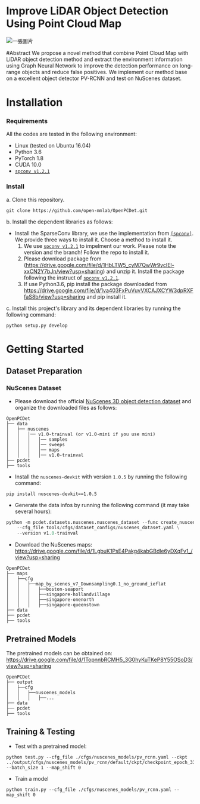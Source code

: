 # Improve LiDAR Object Detection Using Point Cloud Map

<!-- ![](detection_long_range_demo.gif) -->
<img src="detection_long_range_demo.gif"  alt="一張圖片">

#Abstract
We propose a novel method that combine Point Cloud Map with LiDAR object detection method and extract the environment information using Graph Neural Network to improve the detection performance on long-range objects and reduce false positives. We implement our method base on a excellent object detector PV-RCNN and test on NuScenes dataset.
# Installation

### Requirements
All the codes are tested in the following environment:
* Linux (tested on Ubuntu 16.04)
* Python 3.6
* PyTorch 1.8
* CUDA 10.0
* [`spconv v1.2.1`](https://github.com/traveller59/spconv/tree/v1.2.1)

### Install
a. Clone this repository.
```shell
git clone https://github.com/open-mmlab/OpenPCDet.git
```

b. Install the dependent libraries as follows:
* Install the SparseConv library, we use the implementation from [`[spconv]`](https://github.com/traveller59/spconv). We provide three ways to install it. Choose a method to install it.
    1.    We use [`spconv v1.2.1`](https://github.com/traveller59/spconv/tree/v1.2.1) to impelment  our work.  Please note the version and the branch! Follow the repo to install it.
    2.    Please download package from (https://drive.google.com/file/d/1HbLTW5_cyM7QwWr9ycIEl-xxCN2Y7bJn/view?usp=sharing) and unzip it. Install the package following the instruct of [`spconv v1.2.1`](https://github.com/traveller59/spconv/tree/v1.2.1).
    3.    If use Python3.6, pip install the package downloaded from https://drive.google.com/file/d/1va403FxPuVuvVXCAJXCYW3dpRXFfaS8b/view?usp=sharing and pip install it. 

  
c. Install this project's library and its dependent libraries by running the following command:
```shell
python setup.py develop
```

# Getting Started

## Dataset Preparation
### NuScenes Dataset
* Please download the official [NuScenes 3D object detection dataset](https://www.nuscenes.org/download) and 
organize the downloaded files as follows: 
```
OpenPCDet
├── data
│   ├── nuscenes
│   │   │── v1.0-trainval (or v1.0-mini if you use mini)
│   │   │   │── samples
│   │   │   │── sweeps
│   │   │   │── maps
│   │   │   │── v1.0-trainval  
├── pcdet
├── tools
```

* Install the `nuscenes-devkit` with version `1.0.5` by running the following command: 
```shell script
pip install nuscenes-devkit==1.0.5
```

* Generate the data infos by running the following command (it may take several hours): 
```python 
python -m pcdet.datasets.nuscenes.nuscenes_dataset --func create_nuscenes_infos \
    --cfg_file tools/cfgs/dataset_configs/nuscenes_dataset.yaml \
    --version v1.0-trainval
```
* Download the NuScenes maps: https://drive.google.com/file/d/1LgbuK1PsE4Pakg4kabGBdle6yDXqFv1_/view?usp=sharing
```
OpenPCDet
├── maps
│   ├──cfg
│   │   ├──map_by_scenes_v7_Downsampling0.1_no_ground_ieflat
│   │   │   ├──boston-seaport      
│   │   │   ├──singapore-hollandvillage
│   │   │   ├──singapore-onenorth
│   │   │   ├──singapore-queenstown
├── data
├── pcdet
├── tools
```


## Pretrained Models

The pretrained models can be obtained on: https://drive.google.com/file/d/1TopnnbRCMH5_3G0hyKuTKeP8Y55OSoD3/view?usp=sharing

```
OpenPCDet
├── output
│   ├──cfg
│   │   ├──nuscenes_models
│   │   │   ├──...
├── data
├── pcdet
├── tools
```
## Training & Testing
* Test with a pretrained model: 
```shell script
python test.py --cfg_file ./cfgs/nuscenes_models/pv_rcnn.yaml --ckpt ../output/cfgs/nuscenes_models/pv_rcnn/default/ckpt/checkpoint_epoch_33.pth --batch_size 1 --map_shift 0
```
* Train a model

```
python train.py --cfg_file ./cfgs/nuscenes_models/pv_rcnn.yaml --map_shift 0
```
